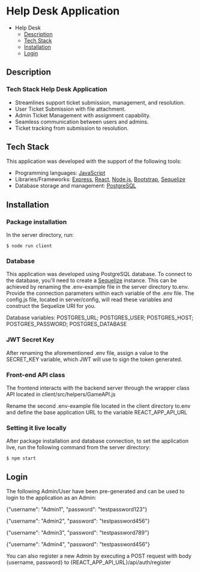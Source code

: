 

# Help Desk Application

- Help Desk
  - [Description](#description)
  - [Tech Stack](#tech-stack)
  - [Installation](#installation)
  - [Login](#login)


## Description

### Tech Stack Help Desk Application
-  Streamlines support ticket submission, management, and resolution.
- User Ticket Submission with file attachment.
- Admin Ticket Management with assignment capability.
- Seamless communication between users and admins.
- Ticket tracking from submission to resolution.

## Tech Stack

This application was developed with the support of the following tools:

- Programming languages: [JavaScript](https://www.javascript.com)
- Libraries/Frameworks: [Express](https://expressjs.com), [React](https://react.dev), [Node.js](https://nodejs.org/en), [Bootstrap](https://getbootstrap.com), [Sequelize](https://sequelize.org/docs/v6/getting-started/)
- Database storage and management: [PostgreSQL](https://www.postgresql.org)

## Installation

### Package installation

In the server directory, run:

```shell
$ node run client
```

### Database

This application was developed using PostgreSQL database. To connect to the database, you'll need to create a [Sequelize](https://sequelize.org/docs/v6/getting-started/) instance. This can be achieved by renaming the .env-example file in the server directory to.env. Provide the connection parameters within each variable of the .env file. The config.js file, located in server/config, will read these variables and construct the Sequelize URI for you.

Database variables: POSTGRES_URL; POSTGRES_USER; POSTGRES_HOST; POSTGRES_PASSWORD; POSTGRES_DATABASE

### JWT Secret Key

After renaming the aforementioned .env file, assign a value to the SECRET_KEY variable, which JWT will use to sign the token generated.

### Front-end API class

The frontend interacts with the backend server through the wrapper class API located in client/src/helpers/GameAPI.js

Rename the second .env-example file located in the client directory to.env and define the base application URL to the variable REACT_APP_API_URL 

### Setting it live locally

After package installation and database connection, to set the application live, run the following command from the server directory: 

```shell
$ npm start
```

## Login

The following Admin/User have been pre-generated and can be used to login to the application as an Admin:

{"username": "Admin1", "password": "testpassword123"}

{"username": "Admin2", "password": "testpassword456"}

{"username": "Admin3", "password": "testpassword789"}

{"username": "Admin4", "password": "testpassword456"}

You can also register a new Admin  by executing a POST request with body {username, password} to {REACT_APP_API_URL}/api/auth/register

